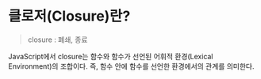 # 클로저(Closure)란?

> closure : 폐쇄, 종료

JavaScript에서 closure는 함수와 함수가 선언된 어휘적 환경(Lexical Environment)의 조합이다. 즉, 함수 안에 함수를 선언한 환경에서의 관계를 의미한다. 

